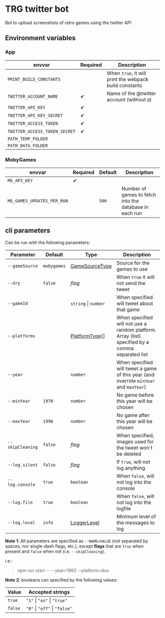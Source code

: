 # TRG twitter bot

Bot to upload screenshots of retro games using the twitter API

## Environment variables

### App

| envvar                        | Required | Description                                            |
| ----------------------------- | -------- | ------------------------------------------------------ |
| `PRINT_BUILD_CONSTANTS`       |          | When `true`, it will print the webpack build constants |
| `TWITTER_ACCOUNT_NAME`        | ✔        | Name of the @twitter account (without `@`)             |
| `TWITTER_API_KEY`             | ✔        |
| `TWITTER_API_KEY_SECRET`      | ✔        |
| `TWITTER_ACCESS_TOKEN`        | ✔        |
| `TWITTER_ACCESS_TOKEN_SECRET` | ✔        |
| `PATH_TEMP_FOLDER`            |          |
| `PATH_DATA_FOLDER`            |          |

### MobyGames

| envvar                     | Required | Default | Description                                            |
| -------------------------- | -------- | ------- | ------------------------------------------------------ |
| `MG_API_KEY`               | ✔        |         |
| `MG_GAMES_UPDATES_PER_RUN` |          | `500`   | Number of games to fetch into the database in each run |

## cli parameters

Can be run with the following parameters:

| Parameter        | Default     | Type                                                           | Description                                                                                     |
| ---------------- | ----------- | -------------------------------------------------------------- | ----------------------------------------------------------------------------------------------- |
| `--gameSource`   | `mobygames` | [GameSourceType](./src/game-source/types.ts)                   | Source for the games to use                                                                     |
| `--dry`          | `false`     | _flag_                                                         | When `true` it will not send the tweet                                                          |
| `--gameId`       |             | `string` \| `number`                                           | When specified will tweet about that game                                                       |
| `--platforms`    |             | [PlatformType](./src/game-source/base/platform/constants.ts)[] | When specified will not use a random platform. Array (list) specified by a comma separated list |
| `--year`         |             | `number`                                                       | When specified will tweet a game of this year (and override `minYear` and `maxYear`)            |
| `--minYear`      | `1970`      | `number`                                                       | No game before this year will be chosen                                                         |
| `--maxYear`      | `1998`      | `number`                                                       | No game after this year will be chosen                                                          |
| `--skipCleaning` | `false`     | _flag_                                                         | When specified, images used for the tweet won't be deleted                                      |
| `--log.silent`   | `false`     | _flag_                                                         | If `true`, will not log anything                                                                |
| `--log.console`  | `true`      | `boolean`                                                      | When `false`, will not log into the console                                                     |
| `--log.file`     | `true`      | `boolean`                                                      | When `false`, will not log into the logfile                                                     |
| `--log.level`    | `info`      | [LoggerLevel](./src/utils/logger/index.ts)                     | Minimum level of the messages to log                                                            |

**Note 1**: All parameters are specified as `--NAME=VALUE` (not separated by spaces, nor single-dash flags, etc.), except **flags** that are `true` when present and `false` when not (i.e. `--skipCleaning`).

i.e.:

> npm run start -- --year=1992 --platform=dos

**Note 2**: booleans can specified by the following values:

| Value   | Accepted strings              |
| ------- | ----------------------------- |
| `true`  | `"1"` \| `"on"` \| `"true"`   |
| `false` | `"0"` \| `"off"` \| `"false"` |

